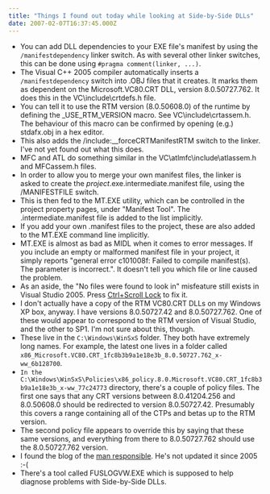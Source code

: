```yaml
---
title: "Things I found out today while looking at Side-by-Side DLLs"
date: 2007-02-07T16:37:45.000Z
---
```

*   You can add DLL dependencies to your EXE file's manifest by using the `/manifestdependency` linker switch. As with several other linker switches, this can be done using `#pragma comment(linker, ...)`.
*   The Visual C++ 2005 compiler automatically inserts a `/manifestdependency` switch into .OBJ files that it creates. It marks them as dependent on the Microsoft.VC80.CRT DLL, version 8.0.50727.762\. It does this in the VC\include\crtdefs.h file.
*   You can tell it to use the RTM version (8.0.50608.0) of the runtime by defining the _USE_RTM_VERSION macro. See VC\include\crtassem.h. The behaviour of this macro can be confirmed by opening (e.g.) stdafx.obj in a hex editor.
*   This also adds the /include:__forceCRTManifestRTM switch to the linker. I've not yet found out what this does.
*   MFC and ATL do something similar in the VC\atlmfc\include\atlassem.h and MFCassem.h files.
*   In order to allow you to merge your own manifest files, the linker is asked to create the _project_.exe.intermediate.manifest file, using the /MANIFESTFILE switch.
*   This is then fed to the MT.EXE utility, which can be controlled in the project property pages, under "Manifest Tool". The .intermediate.manifest file is added to the list implicitly.
*   If you add your own .manifest files to the project, these are also added to the MT.EXE command line implicitly.
*   MT.EXE is almost as bad as MIDL when it comes to error messages. If you include an empty or malformed manifest file in your project, it simply reports "general error c101008f: Failed to compile manifest(s). The parameter is incorrect.". It doesn't tell you which file or line caused the problem.
*   As an aside, the "No files were found to look in" misfeature still exists in Visual Studio 2005\. Press [Ctrl+Scroll Lock](http://blogs.ugidotnet.org/franny/archive/2005/12/08/31303.aspx) to fix it.
*   I don't actually have a copy of the RTM VC80.CRT DLLs on my Windows XP box, anyway. I have versions 8.0.50727.42 and 8.0.50727.762\. One of these would appear to correspond to the RTM version of Visual Studio, and the other to SP1\. I'm not sure about this, though.
*   These live in the `C:\Windows\WinSxS` folder. They both have extremely long names. For example, the latest one lives in a folder called `x86_Microsoft.VC80.CRT_1fc8b3b9a1e18e3b_8.0.50727.762_x-ww_6b128700`.
*   `In the C:\Windows\WinSxS\Policies\x86_policy.8.0.Microsoft.VC80.CRT_1fc8b3b9a1e18e3b_x-ww_77c24773` directory, there's a couple of policy files. The first one says that any CRT versions between 8.0.41204.256 and 8.0.50608.0 should be redirected to version 8.0.50727.42\. Presumably this covers a range containing all of the CTPs and betas up to the RTM version.
*   The second policy file appears to override this by saying that these same versions, and everything from there to 8.0.50727.762 should use the 8.0.50727.762 version.
*   I found the blog of the [man responsible](http://blogs.msdn.com/martynl/archive/2005/10/13/480880.aspx). He's not updated it since 2005 :-(
*   There's a tool called FUSLOGVW.EXE which is supposed to help diagnose problems with Side-by-Side DLLs.
